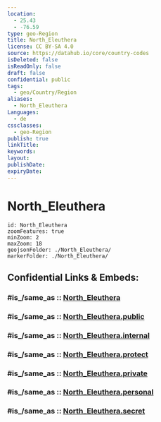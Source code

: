 ```yaml
---
location:
  - 25.43
  - -76.59
type: geo-Region
title: North_Eleuthera
license: CC BY-SA 4.0
source: https://datahub.io/core/country-codes
isDeleted: false
isReadOnly: false
draft: false
confidential: public
tags:
  - geo/Country/Region
aliases:
  - North_Eleuthera
Languages:
  - de
cssclasses:
  - geo-Region
publish: true
linkTitle:
keywords:
layout:
publishDate:
expiryDate:
---
```


# North_Eleuthera

```leaflet
id: North_Eleuthera
zoomFeatures: true 
minZoom: 2 
maxZoom: 18
geojsonFolder: ./North_Eleuthera/
markerFolder: ./North_Eleuthera/
```


## Confidential Links & Embeds: 

### #is_/same_as :: [North_Eleuthera](/_Standards/Earth/Continent/America~Caribbean/Bahamas/Districts~Bahamas/North_Eleuthera.md) 

### #is_/same_as :: [North_Eleuthera.public](/_public/Earth/Continent/America~Caribbean/Bahamas/Districts~Bahamas/North_Eleuthera.public.md) 

### #is_/same_as :: [North_Eleuthera.internal](/_internal/Earth/Continent/America~Caribbean/Bahamas/Districts~Bahamas/North_Eleuthera.internal.md) 

### #is_/same_as :: [North_Eleuthera.protect](/_protect/Earth/Continent/America~Caribbean/Bahamas/Districts~Bahamas/North_Eleuthera.protect.md) 

### #is_/same_as :: [North_Eleuthera.private](/_private/Earth/Continent/America~Caribbean/Bahamas/Districts~Bahamas/North_Eleuthera.private.md) 

### #is_/same_as :: [North_Eleuthera.personal](/_personal/Earth/Continent/America~Caribbean/Bahamas/Districts~Bahamas/North_Eleuthera.personal.md) 

### #is_/same_as :: [North_Eleuthera.secret](/_secret/Earth/Continent/America~Caribbean/Bahamas/Districts~Bahamas/North_Eleuthera.secret.md)

